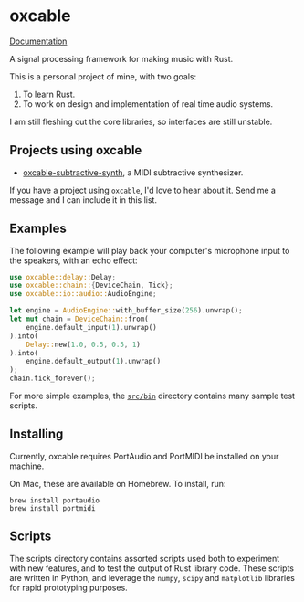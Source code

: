 oxcable
=======

[Documentation](http://thenyeguy.github.io/oxcable/doc/oxcable/index.html)

A signal processing framework for making music with Rust.

This is a personal project of mine, with two goals:
 1. To learn Rust.
 2. To work on design and implementation of real time audio systems.

I am still fleshing out the core libraries, so interfaces are still unstable.

Projects using oxcable
----------------------

* [oxcable-subtractive-synth](https://github.com/thenyeguy/oxcable-subtractive-synth),
  a MIDI subtractive synthesizer.

If you have a project using `oxcable`, I'd love to hear about it. Send me
a message and I can include it in this list.

Examples
--------

The following example will play back your computer's microphone input to the
speakers, with an echo effect:

```rust
use oxcable::delay::Delay;
use oxcable::chain::{DeviceChain, Tick};
use oxcable::io::audio::AudioEngine;

let engine = AudioEngine::with_buffer_size(256).unwrap();
let mut chain = DeviceChain::from(
    engine.default_input(1).unwrap()
).into(
    Delay::new(1.0, 0.5, 0.5, 1)
).into(
    engine.default_output(1).unwrap()
);
chain.tick_forever();
```

For more simple examples, the [`src/bin`](src/bin) directory contains many
sample test scripts.

Installing
----------

Currently, oxcable requires PortAudio and PortMIDI be installed on your machine.

On Mac, these are available on Homebrew. To install, run:

    brew install portaudio
    brew install portmidi

Scripts
-------

The scripts directory contains assorted scripts used both to experiment with new
features, and to test the output of Rust library code. These scripts are written
in Python, and leverage the `numpy`, `scipy` and `matplotlib` libraries for
rapid prototyping purposes.
